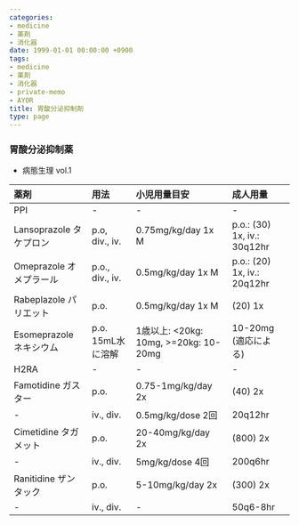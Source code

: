 ```yaml
---
categories:
- medicine
- 薬剤
- 消化器
date: 1999-01-01 00:00:00 +0900
tags:
- medicine
- 薬剤
- 消化器
- private-memo
- AYOR
title: 胃酸分泌抑制剤
type: page
---
```


### 胃酸分泌抑制薬

- 病態生理 vol.1

|薬剤 |用法 |小児用量目安 |成人用量 |
|:----|:----|:----|:----|
|PPI |-|-|-|
|Lansoprazole タケプロン |p.o, div., iv. |0.75mg/kg/day 1x M |p.o.: (30) 1x, iv.: 30q12hr |
|Omeprazole オメプラール |p.o., div., iv. |0.5mg/kg/day 1x M |p.o.: (20) 1x, iv.: 20q12hr |
|Rabeplazole パリエット |p.o. |0.5mg/kg/day 1x M |(20) 1x |
|Esomeprazole ネキシウム |p.o. 15mL水に溶解 |1歳以上: <20kg: 10mg, >=20kg: 10-20mg |10-20mg (適応による) |
|H2RA |-|-|-|
|Famotidine ガスター |p.o. |0.75-1mg/kg/day 2x |(40) 2x |
|-|iv., div. |0.5mg/kg/dose 2回 |20q12hr |
|Cimetidine タガメット |p.o. |20-40mg/kg/day 2x |(800) 2x |
|-|iv., div. |5mg/kg/dose 4回 |200q6hr |
|Ranitidine ザンタック |p.o. |5-10mg/kg/day 2x |(300) 2x |
|-|iv., div. |- |50q6-8hr|
